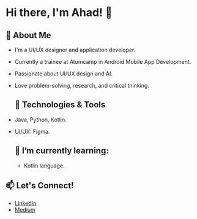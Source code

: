 # Hi there, I'm Ahad! 👋

## 🚀 About Me
- I'm a UI/UX designer and application developer.
-  Currently a trainee at Atomcamp in Android Mobile App Development.
-  Passionate about UI/UX design and AI.
- Love problem-solving, research, and critical thinking.

  ## 🔧 Technologies & Tools
- Java, Python, Kotlin.
- UI/UX: Figma.

  ## 🌱 I’m currently learning:
  - Kotlin language.
 
    
## 📫 Let's Connect!
- [LinkedIn](www.linkedin.com/in/ahad-altalhi)
- [Medium]((https://medium.com/@ahadsaad45))


